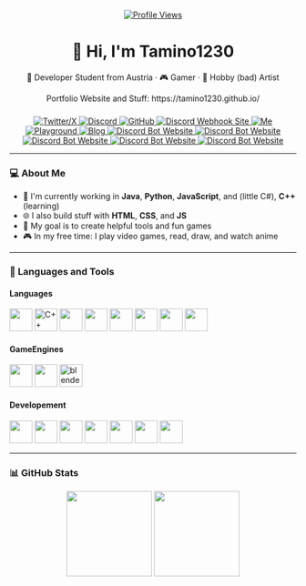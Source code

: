 <br clear="both">

<div align="center">
  <a href="https://github.com/Tamino1230">
    <img src="https://komarev.com/ghpvc/?username=Tamino1230&color=green" alt="Profile Views" />
  </a>
</div>

<h1 align="center">👋 Hi, I'm Tamino1230</h1>

<div align="center">
  <p>🚀 Developer Student from Austria · 🎮 Gamer · 🎨 Hobby (bad) Artist</p>
  <p>Portfolio Website and Stuff: https://tamino1230.github.io/</p>
</div>

###

<div align="center">
  <a href="https://x.com/NukeTamino" target="_blank">
      <img src="https://img.shields.io/static/v1?message=Twitter/X&logo=twitter&label=&color=1da1f2&logoColor=white&style=for-the-badge" alt="Twitter/X">
  </a>
  <a href="https://discord.com/users/702893526303637604" target="_blank">
      <img src="https://img.shields.io/static/v1?message=Discord&logo=discord&label=&color=7289da&logoColor=white&style=for-the-badge" alt="Discord">
  </a>
  <a href="https://github.com/Tamino1230" target="_blank">
      <img src="https://img.shields.io/static/v1?message=GitHub&logo=github&label=&color=171515&logoColor=white&style=for-the-badge" alt="GitHub">
  </a>
  <a href="https://tamino1230.github.io/webhook/">
      <img src="https://img.shields.io/static/v1?message=Webhook&logo=webhook&label=&color=blue&logoColor=white&style=for-the-badge" alt="Discord Webhook Site">
  </a>
  <a href="https://tamino1230.github.io/me/">
      <img src="https://img.shields.io/static/v1?message=Me&logo=webhook&label=&color=blue&logoColor=white&style=for-the-badge" alt="Me">
  </a>
  <a href="https://tamino1230.github.io/playground/">
      <img src="https://img.shields.io/static/v1?message=Playground&logo=webhook&label=&color=blue&logoColor=white&style=for-the-badge" alt="Playground">
  </a>
  <a href="https://tamino1230.github.io/blog/">
      <img src="https://img.shields.io/static/v1?message=Blog&logo=webhook&label=&color=blue&logoColor=white&style=for-the-badge" alt="Blog">
  </a>
  <a href="https://tamino1230.github.io/discord-bot/">
      <img src="https://img.shields.io/static/v1?message=Discord-Bot&logo=webhook&label=&color=blue&logoColor=white&style=for-the-badge" alt="Discord Bot Website">
  </a>
  <a href="https://tamino1230.github.io/unicode-ai/">
      <img src="https://img.shields.io/static/v1?message=Unicode-AI&logo=webhook&label=&color=blue&logoColor=white&style=for-the-badge" alt="Discord Bot Website">
  </a>
  <a href="https://tamino1230.github.io/canvert/">
      <img src="https://img.shields.io/static/v1?message=CanVert&logo=webhook&label=&color=blue&logoColor=white&style=for-the-badge" alt="Discord Bot Website">
  </a>
  <a href="https://tamino1230.github.io/wdym-button-game/">
      <img src="https://img.shields.io/static/v1?message=WdymButton&logo=webhook&label=&color=blue&logoColor=white&style=for-the-badge" alt="Discord Bot Website">
  </a>
  <a href="https://tamino1230.github.io/run-tomato-game/">
      <img src="https://img.shields.io/static/v1?message=Run-Tomato&logo=webhook&label=&color=blue&logoColor=white&style=for-the-badge" alt="Discord Bot Website">
  </a>
</div>

---

### 💻 About Me

- 🧠 I'm currently working in **Java**, **Python**, **JavaScript**, and (little C#), **C++** (learning)
- 🌐 I also build stuff with **HTML**, **CSS**, and **JS**
- 🎯 My goal is to create helpful tools and fun games
- 🎮 In my free time: I play video games, read, draw, and watch anime

---

### 🧰 Languages and Tools

#### Languages
<div align="left">
  <img src="https://cdn.jsdelivr.net/gh/devicons/devicon/icons/python/python-original.svg" height="40"/>
  <img src="https://cdn.jsdelivr.net/gh/devicons/devicon/icons/cplusplus/cplusplus-original.svg" height="40" alt="C++">
  <img src="https://cdn.jsdelivr.net/gh/devicons/devicon/icons/csharp/csharp-original.svg" height="40"/>
  <img src="https://cdn.jsdelivr.net/gh/devicons/devicon/icons/java/java-original.svg" height="40"/>
  <img src="https://cdn.jsdelivr.net/gh/devicons/devicon/icons/html5/html5-original.svg" height="40"/>
  <img src="https://cdn.jsdelivr.net/gh/devicons/devicon/icons/css3/css3-original.svg" height="40"/>
  <img src="https://cdn.jsdelivr.net/gh/devicons/devicon/icons/javascript/javascript-original.svg" height="40"/>
  <img src="https://cdn.jsdelivr.net/gh/devicons/devicon/icons/p5js/p5js-original.svg" height="40"/>
</div>

#### GameEngines
<div align="left">
  <img src="https://cdn.jsdelivr.net/gh/devicons/devicon/icons/unity/unity-original.svg" height="40">
  <img src="https://cdn.jsdelivr.net/gh/devicons/devicon/icons/unrealengine/unrealengine-original.svg" height="40">
  <img src="https://cdn.jsdelivr.net/gh/devicons/devicon/icons/blender/blender-original.svg" height="40" alt="blender">
</div>

#### Developement
<div>
  <img src="https://cdn.jsdelivr.net/gh/devicons/devicon/icons/vscode/vscode-original.svg" height="40"/>
  <img src="https://cdn.jsdelivr.net/gh/devicons/devicon/icons/visualstudio/visualstudio-original.svg" height="40"/>
  <img src="https://cdn.jsdelivr.net/gh/devicons/devicon/icons/intellij/intellij-original.svg" height="40">
  <img src="https://cdn.jsdelivr.net/gh/devicons/devicon/icons/pycharm/pycharm-original.svg" height="40"/>
  <img src="https://cdn.jsdelivr.net/gh/devicons/devicon/icons/codepen/codepen-original.svg" height="40"/>
  <img src="https://cdn.jsdelivr.net/gh/devicons/devicon/icons/p5js/p5js-original.svg" height="40"/>
  <img src="https://cdn.jsdelivr.net/gh/devicons/devicon/icons/github/github-original.svg" height="40"/>
</div>

---

### 📊 GitHub Stats

<div align="center">
  <!-- https://github-readme-stats.vercel.app/api/top-langs/?username=Tamino1230&layout=compact&theme=radical -->
  <img src="https://github-readme-stats.vercel.app/api?username=Tamino1230&show_icons=true&theme=radical&cache_seconds=10" height="150" />
  <img src="https://github-readme-stats.vercel.app/api/top-langs/?username=Tamino1230&layout=compact&theme=radical&cache_seconds=10" height="150" />
</div>
